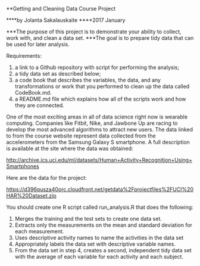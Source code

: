 **Getting and Cleaning Data Course Project

****by Jolanta Sakalauskaite
****2017 January


***The purpose of this project is to demonstrate your ability to collect, work with, and clean a data set. 
***The goal is to prepare tidy data that can be used for later analysis. 

Requirements:

1) a link to a Github repository with script for performing the analysis;
2) a tidy data set as described below;
3) a code book that describes the variables, the data, and any transformations or work that you performed to clean up the data called CodeBook.md. 
4) a README.md file which explains how all of the scripts work and how they are connected.


One of the most exciting areas in all of data science right now is wearable computing. Companies like Fitbit, Nike, and Jawbone Up are racing to develop the most advanced algorithms to attract new users. The data linked to from the course website represent data collected from the accelerometers from the Samsung Galaxy S smartphone. A full description is available at the site where the data was obtained:

http://archive.ics.uci.edu/ml/datasets/Human+Activity+Recognition+Using+Smartphones

Here are the data for the project:

https://d396qusza40orc.cloudfront.net/getdata%2Fprojectfiles%2FUCI%20HAR%20Dataset.zip

You should create one R script called run_analysis.R that does the following:

1) Merges the training and the test sets to create one data set.
2) Extracts only the measurements on the mean and standard deviation for each measurement.
3) Uses descriptive activity names to name the activities in the data set
4) Appropriately labels the data set with descriptive variable names.
5) From the data set in step 4, creates a second, independent tidy data set with the average of each variable for each activity and each subject.